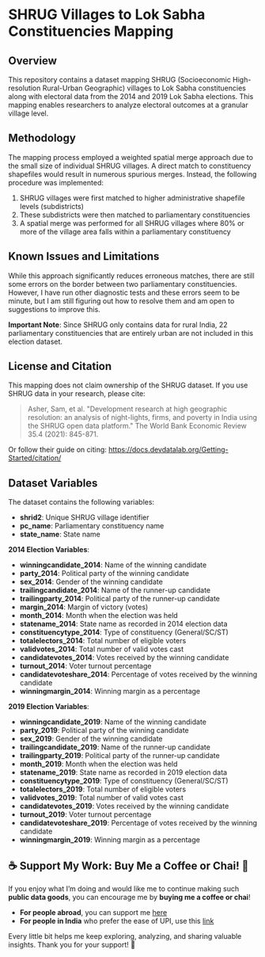 # SHRUG Villages to Lok Sabha Constituencies Mapping

## Overview

This repository contains a dataset mapping SHRUG (Socioeconomic High-resolution Rural-Urban Geographic) villages to Lok Sabha constituencies along with electoral data from the 2014 and 2019 Lok Sabha elections. This mapping enables researchers to analyze electoral outcomes at a granular village level.

## Methodology

The mapping process employed a weighted spatial merge approach due to the small size of individual SHRUG villages. A direct match to constituency shapefiles would result in numerous spurious merges. Instead, the following procedure was implemented:

1. SHRUG villages were first matched to higher administrative shapefile levels (subdistricts)
2. These subdistricts were then matched to parliamentary constituencies
3. A spatial merge was performed for all SHRUG villages where 80% or more of the village area falls within a parliamentary constituency

## Known Issues and Limitations

While this approach significantly reduces erroneous matches, there are still some errors on the border between two parliamentary constituencies. However, I have run other diagnostic tests and these errors seem to be minute, but I am still figuring out how to resolve them and am open to suggestions to improve this.

**Important Note**: Since SHRUG only contains data for rural India, 22 parliamentary constituencies that are entirely urban are not included in this election dataset.

## License and Citation

This mapping does not claim ownership of the SHRUG dataset. If you use SHRUG data in your research, please cite:

> Asher, Sam, et al. "Development research at high geographic resolution: an analysis of night-lights, firms, and poverty in India using the SHRUG open data platform." The World Bank Economic Review 35.4 (2021): 845-871.

Or follow their guide on citing: https://docs.devdatalab.org/Getting-Started/citation/

## Dataset Variables

The dataset contains the following variables:

* **shrid2**: Unique SHRUG village identifier
* **pc_name**: Parliamentary constituency name
* **state_name**: State name

**2014 Election Variables**:
* **winningcandidate_2014**: Name of the winning candidate
* **party_2014**: Political party of the winning candidate
* **sex_2014**: Gender of the winning candidate
* **trailingcandidate_2014**: Name of the runner-up candidate
* **trailingparty_2014**: Political party of the runner-up candidate
* **margin_2014**: Margin of victory (votes)
* **month_2014**: Month when the election was held
* **statename_2014**: State name as recorded in 2014 election data
* **constituencytype_2014**: Type of constituency (General/SC/ST)
* **totalelectors_2014**: Total number of eligible voters
* **validvotes_2014**: Total number of valid votes cast
* **candidatevotes_2014**: Votes received by the winning candidate
* **turnout_2014**: Voter turnout percentage
* **candidatevoteshare_2014**: Percentage of votes received by the winning candidate
* **winningmargin_2014**: Winning margin as a percentage

**2019 Election Variables**:
* **winningcandidate_2019**: Name of the winning candidate
* **party_2019**: Political party of the winning candidate
* **sex_2019**: Gender of the winning candidate
* **trailingcandidate_2019**: Name of the runner-up candidate
* **trailingparty_2019**: Political party of the runner-up candidate
* **month_2019**: Month when the election was held
* **statename_2019**: State name as recorded in 2019 election data
* **constituencytype_2019**: Type of constituency (General/SC/ST)
* **totalelectors_2019**: Total number of eligible voters
* **validvotes_2019**: Total number of valid votes cast
* **candidatevotes_2019**: Votes received by the winning candidate
* **turnout_2019**: Voter turnout percentage
* **candidatevoteshare_2019**: Percentage of votes received by the winning candidate
* **winningmargin_2019**: Winning margin as a percentage

## ☕ Support My Work: Buy Me a Coffee or Chai! 🍵  

If you enjoy what I’m doing and would like me to continue making such **public data goods**, you can encourage me by **buying me a coffee or chai**!  

- **For people abroad**, you can support me [here](https://buymeacoffee.com/tahaibrahim)  
- **For people in India** who prefer the ease of UPI, use this [link](https://onlychai.neocities.org/support.html?name=Taha%20Ibrahim%20Siddiqui&upi=taha.i.siddiq-1%40okhdfcbank)  

Every little bit helps me keep exploring, analyzing, and sharing valuable insights. Thank you for your support! 🚀  


